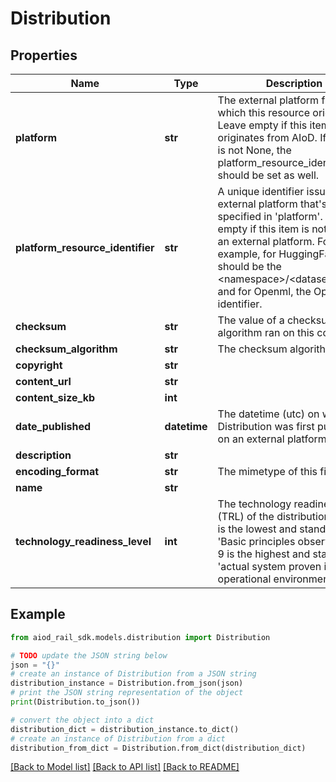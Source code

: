 # Distribution


## Properties

Name | Type | Description | Notes
------------ | ------------- | ------------- | -------------
**platform** | **str** | The external platform from which this resource originates. Leave empty if this item originates from AIoD. If platform is not None, the platform_resource_identifier should be set as well. | [optional] 
**platform_resource_identifier** | **str** | A unique identifier issued by the external platform that&#39;s specified in &#39;platform&#39;. Leave empty if this item is not part of an external platform. For example, for HuggingFace, this should be the &lt;namespace&gt;/&lt;dataset_name&gt;, and for Openml, the OpenML identifier. | [optional] 
**checksum** | **str** | The value of a checksum algorithm ran on this content. | [optional] 
**checksum_algorithm** | **str** | The checksum algorithm. | [optional] 
**copyright** | **str** |  | [optional] 
**content_url** | **str** |  | 
**content_size_kb** | **int** |  | [optional] 
**date_published** | **datetime** | The datetime (utc) on which this Distribution was first published on an external platform.  | [optional] 
**description** | **str** |  | [optional] 
**encoding_format** | **str** | The mimetype of this file. | [optional] 
**name** | **str** |  | [optional] 
**technology_readiness_level** | **int** | The technology readiness level (TRL) of the distribution. TRL 1 is the lowest and stands for &#39;Basic principles observed&#39;, TRL 9 is the highest and stands for &#39;actual system proven in operational environment&#39;. | [optional] 

## Example

```python
from aiod_rail_sdk.models.distribution import Distribution

# TODO update the JSON string below
json = "{}"
# create an instance of Distribution from a JSON string
distribution_instance = Distribution.from_json(json)
# print the JSON string representation of the object
print(Distribution.to_json())

# convert the object into a dict
distribution_dict = distribution_instance.to_dict()
# create an instance of Distribution from a dict
distribution_from_dict = Distribution.from_dict(distribution_dict)
```
[[Back to Model list]](../README.md#documentation-for-models) [[Back to API list]](../README.md#documentation-for-api-endpoints) [[Back to README]](../README.md)


